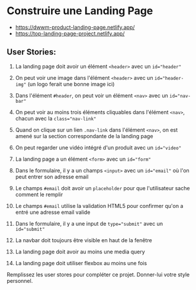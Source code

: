 # Construire une Landing Page

- https://dwwm-product-landing-page.netlify.app/
- https://top-landing-page-project.netlify.app/

## User Stories:

1. La landing page doit avoir un élément `<header>` avec un `id="header"`

2. On peut voir une image dans l'élément `<header>` avec un `id="header-img"` (un logo ferait une bonne image ici)

3. Dans l'élément `#header`, on peut voir un élément `<nav>` avec un `id="nav-bar"`

4. On peut voir au moins trois éléments cliquables dans l'élément `<nav>`, chacun avec la `class="nav-link"`

5. Quand on clique sur un lien `.nav-link` dans l'élément `<nav>`, on est amené sur la section correspondante de la landing page

6. On peut regarder une vidéo intégré d'un produit avec un `id="video"`

7. La landing page a un élément `<form>` avec un `id="form"`

8. Dans le formulaire, il y a un champs `<input>` avec un `id="email"` où l'on peut entrer son adresse email

9. Le champs `#email` doit avoir un `placeholder` pour que l'utilisateur sache comment le remplir

10. Le champs `#email` utilise la validation HTML5 pour confirmer qu'on a entré une adresse email valide

11. Dans le formulaire, il y a une input de `type="submit"` avec un `id="submit"`

12. La navbar doit toujours être visible en haut de la fenêtre

13. La landing page doit avoir au moins une media query

14. La landing page doit utiliser flexbox au moins une fois

Remplissez les user stores pour compléter ce projet. Donner-lui votre style personnel.
